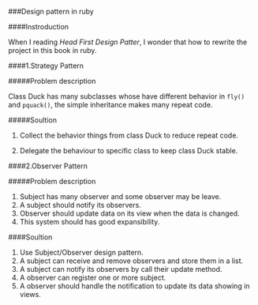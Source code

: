 ###Design pattern in ruby

####Instroduction

When I reading *Head First Design Patter*, I wonder that how to rewrite the project in this book in ruby.

####1.Strategy Pattern

#####Problem description

Class Duck has many subclasses whose have different behavior in `fly()` and `pquack()`, the simple inheritance makes many repeat code.

#####Soultion

1. Collect the behavior things from class Duck to reduce repeat code.

2. Delegate the behaviour to specific class to keep class Duck stable.

####2.Observer Pattern

#####Problem description

1. Subject has many observer and some observer may be leave.
2. A subject should notify its observers.
3. Observer should update data on its view when the data is changed.
4. This system should has good expansibility.

####Soultion

1. Use Subject/Observer design pattern.
2. A subject can receive and remove observers and store them in a list.
3. A subject can notify its observers by call their update method.
4. A observer can register one or more subject.
5. A observer should handle the notification to update its data showing in views.
